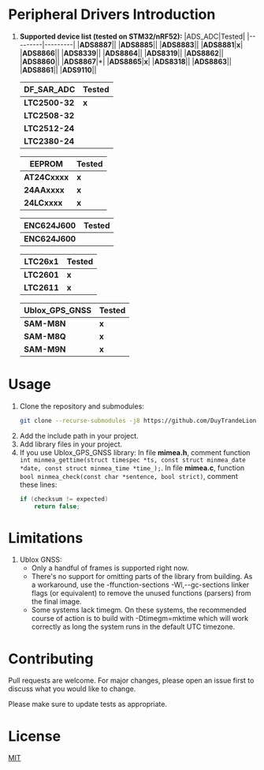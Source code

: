 # Peripheral Drivers Introduction
1. **Supported device list (tested on STM32/nRF52):**
    |ADS_ADC|Tested|
    |---------|---------|
    |**ADS8887**||
    |**ADS8885**||
    |**ADS8883**||
    |**ADS8881**|**x**|
    |**ADS8866**||
    |**ADS8339**||
    |**ADS8864**||
    |**ADS8319**||
    |**ADS8862**||
    |**ADS8860**||
    |**ADS8867**|*|
    |**ADS8865**|**x**|
    |**ADS8318**||
    |**ADS8863**||
    |**ADS8861**||
    |**ADS9110**||

    |DF_SAR_ADC|Tested|
    |---------|---------|
    |**LTC2500-32**|**x**|
    |**LTC2508-32**||
    |**LTC2512-24**||
    |**LTC2380-24**||    

    |EEPROM|Tested|
    |---------|---------|
    |**AT24Cxxxx**|**x**|
    |**24AAxxxx**|**x**|
    |**24LCxxxx**|**x**|
    
    |ENC624J600|Tested|
    |---------|---------|
    |**ENC624J600**||

    |LTC26x1|Tested|
    |---------|---------|
    |**LTC2601**|**x**|
    |**LTC2611**|**x**|

    |Ublox_GPS_GNSS|Tested|
    |---------|---------|
    |**SAM-M8N**|**x**|
    |**SAM-M8Q**|**x**|
    |**SAM-M9N**|**x**|

# Usage
1. Clone the repository and submodules:
    ```bash
    git clone --recurse-submodules -j8 https://github.com/DuyTrandeLion/peripheral-drivers.git
    ```
2. Add the include path in your project.
3. Add library files in your project.
4. If you use Ublox_GPS_GNSS library: 
In file **mimea.h**, comment function ```int minmea_gettime(struct timespec *ts, const struct minmea_date *date, const struct minmea_time *time_);```.
In file **mimea.c**, function ```bool minmea_check(const char *sentence, bool strict)```, comment these lines:
    ```C
    if (checksum != expected)
        return false;
    ```
# Limitations
1. Ublox GNSS:
    - Only a handful of frames is supported right now.
    - There's no support for omitting parts of the library from building. As a workaround, use the -ffunction-sections -Wl,--gc-sections linker flags (or equivalent) to remove the unused functions (parsers) from the final image.
    - Some systems lack timegm. On these systems, the recommended course of action is to build with -Dtimegm=mktime which will work correctly as long the system runs in the default UTC timezone.

# Contributing
Pull requests are welcome. For major changes, please open an issue first to discuss what you would like to change.

Please make sure to update tests as appropriate.

# License
[MIT](https://choosealicense.com/licenses/mit/)
	
